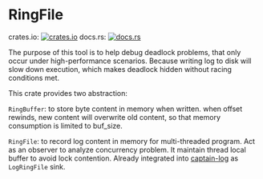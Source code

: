 # RingFile

crates.io: [![crates.io][cratesio-image]][cratesio]
docs.rs: [![docs.rs][docsrs-image]][docsrs]

[cratesio-image]: https://img.shields.io/crates/v/ring-file.svg
[cratesio]: https://crates.io/crates/ring-file
[docsrs-image]: https://docs.rs/ring-file/badge.svg
[docsrs]: https://docs.rs/ring-file

The purpose of this tool is to help debug deadlock problems, that only occur under
high-performance scenarios. Because writing log to disk will slow down execution,
which makes deadlock hidden without racing conditions met.

This crate provides two abstraction:

`RingBuffer`: to store byte content in memory when written.
when offset rewinds, new content will overwrite old content,
so that memory consumption is limited to buf_size.

`RingFile`: to record log content in memory for multi-threaded program. Act as an observer to
analyze concurrency problem. It maintain thread local buffer to avoid lock contention.
Already integrated into [captain-log](https://docs.rs/captains-log) as `LogRingFile` sink.
